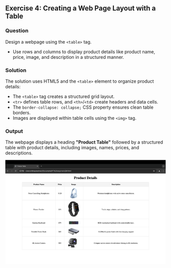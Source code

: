 ## Exercise 4: Creating a Web Page Layout with a Table

### Question
Design a webpage using the `<table>` tag.  
* Use rows and columns to display product details like product name, price, image, and description in a structured manner.

### Solution
The solution uses HTML5 and the `<table>` element to organize product details:  
* The `<table>` tag creates a structured grid layout.
* `<tr>` defines table rows, and `<th>`/`<td>` create headers and data cells.
* The `border-collapse: collapse;` CSS property ensures clean table borders.
* Images are displayed within table cells using the `<img>` tag.

### Output
The webpage displays a heading **"Product Table"** followed by a structured table with product details, including images, names, prices, and descriptions.

![Screenshot of the webpage](Q4.png)

